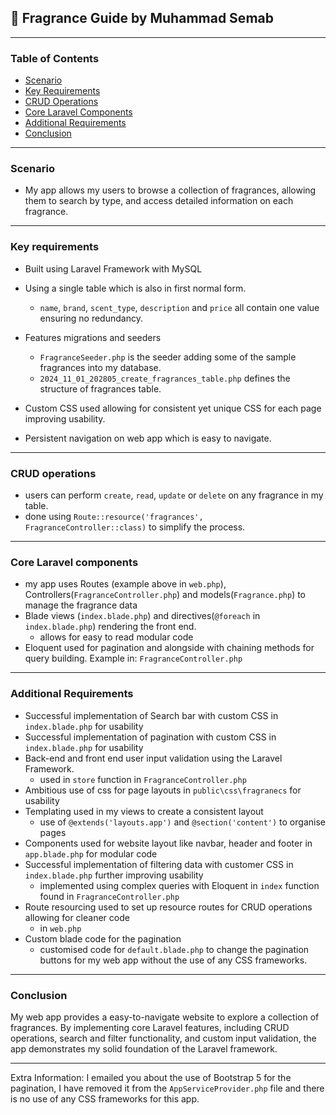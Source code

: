 ## 🧴 Fragrance Guide by Muhammad Semab 

---
### Table of Contents
- [Scenario](#scenario)
- [Key Requirements](#key-requirements)
- [CRUD Operations](#crud-operations)
- [Core Laravel Components](#core-laravel-components)
- [Additional Requirements](#-additional-requirements)
- [Conclusion](#conclusion)
---
### Scenario
- My app allows my users to browse a collection of fragrances, allowing them to search by type, and access detailed information on each fragrance.
---
### Key requirements
  - Built using Laravel Framework with MySQL
  - Using a single table which is also in first normal form.
    - `name`, `brand`, `scent_type`, `description` and `price` all contain one value ensuring no redundancy.
  - Features migrations and seeders
    - `FragranceSeeder.php` is the seeder adding some of the sample fragrances into my database.
    - `2024_11_01_202805_create_fragrances_table.php` defines the structure of fragrances table.

- Custom CSS used allowing for consistent yet unique CSS for each page improving usability.
- Persistent navigation on web app which is easy to navigate.
---
### CRUD operations
- users can perform `create`, `read`, `update` or `delete` on any fragrance in my table.
- done using `Route::resource('fragrances', FragranceController::class)` to simplify the process.
---
### Core Laravel components
- my app uses Routes (example above in `web.php`), Controllers(`FragranceController.php`)  and models(`Fragrance.php`) to manage the fragrance data
- Blade views (`index.blade.php`) and directives(`@foreach` in `index.blade.php`) rendering the front end.
  - allows for easy to read modular code
- Eloquent used for pagination and alongside with chaining methods for query building. Example in: `FragranceController.php`
---
### Additional Requirements
- Successful implementation of Search bar with custom CSS in `index.blade.php` for usability
- Successful implementation of pagination with custom CSS in `index.blade.php` for usability
- Back-end and front end user input validation using the Laravel Framework.
  - used in `store` function in `FragranceController.php`
- Ambitious use of css for page layouts in `public\css\fragranecs` for usability
- Templating used in my views to create a consistent layout
  - use of `@extends('layouts.app')` and `@section('content')` to organise pages
- Components used for website layout like navbar, header and footer in `app.blade.php` for modular code
- Successful implementation of filtering data with customer CSS in `index.blade.php` further improving usability
  - implemented using complex queries with Eloquent in `index` function found in `FragranceController.php`
- Route resourcing used to set up resource routes for CRUD operations allowing for cleaner code
  - in `web.php`
- Custom blade code for the pagination 
  - customised code for `default.blade.php` to change the pagination buttons for my web app without the use of any CSS frameworks.
---
### Conclusion

My web app provides a easy-to-navigate website to explore a collection of fragrances. By implementing core Laravel features, including CRUD operations, search and filter functionality, and custom input validation, the app demonstrates my solid foundation of the Laravel framework.

---

Extra Information:
I emailed you about the use of Bootstrap 5 for the pagination, I have removed it from the `AppServiceProvider.php` file and there is no use of any CSS frameworks for this app.

